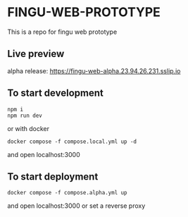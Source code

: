# FINGU-WEB-PROTOTYPE

This is a repo for fingu web prototype

## Live preview

alpha release: https://fingu-web-alpha.23.94.26.231.sslip.io

## To start development

```
npm i
npm run dev
```

or with docker

```
docker compose -f compose.local.yml up -d
```

and open localhost:3000

## To start deployment

```
docker compose -f compose.alpha.yml up
```

and open localhost:3000 or set a reverse proxy
